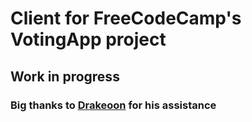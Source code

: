 # Client for FreeCodeCamp's VotingApp project
## Work in progress
### Big thanks to [Drakeoon](https://github.com/Drakeoon) for his assistance
